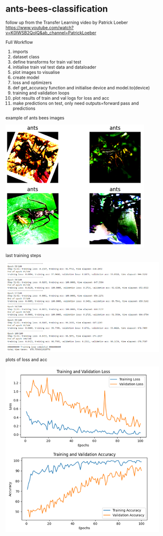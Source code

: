 # ants-bees-classification

follow up from the Transfer Learning video by Patrick Loeber
https://www.youtube.com/watch?v=K0lWSB2QoIQ&ab_channel=PatrickLoeber

Full Workflow
1. imports
2. dataset class
3. define transforms for train val test
4. initialise train val test data and dataloader
5. plot images to visualise
6. create model
7. loss and optimizers
8. def get_accuracy function and initialise device and model.to(device)
9. training and validation loops
10. plot results of train and val logs for loss and acc
11. make predictions on test, only need outputs=forward pass and predictions



example of ants bees images

![alt text](https://github.com/haidiazaman/image-classification-learning/blob/main/ants_bees_classification/imgs/example%20images%20of%20ants%20bees.png)

last training steps

![alt text](https://github.com/haidiazaman/image-classification-learning/blob/main/ants_bees_classification/imgs/training%20steps.png)

plots of loss and acc

![alt text](https://github.com/haidiazaman/image-classification-learning/blob/main/ants_bees_classification/imgs/training%20and%20val%20loss%20and%20acc.png)
